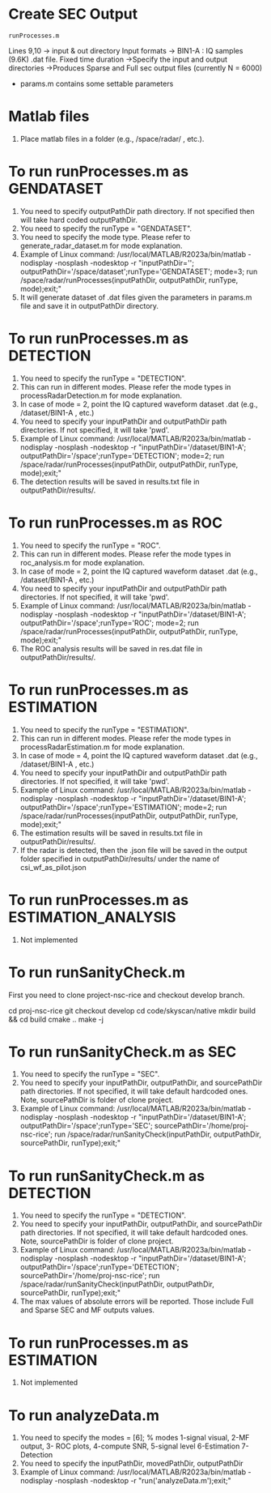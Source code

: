 # Create SEC Output
```
runProcesses.m
```
Lines 9,10  -> input & out directory
Input formats -> BIN1-A : IQ samples (9.6K) .dat file.  Fixed time duration
->Specify the input and output directories
->Produces Sparse and Full sec output files (currently N = 6000)

- params.m contains some settable parameters

# Matlab files
1. Place matlab files in a folder (e.g., /space/radar/ , etc.). 

# To run runProcesses.m as GENDATASET
1. You need to specify outputPathDir path directory. If not specified then will take hard coded outputPathDir. 
2. You need to specify the runType = "GENDATASET". 
3. You need to specify the mode type. Please refer to generate_radar_dataset.m for mode explanation.
4. Example of Linux command:  /usr/local/MATLAB/R2023a/bin/matlab -nodisplay -nosplash -nodesktop -r "inputPathDir=''; outputPathDir='/space/dataset';runType='GENDATASET'; mode=3; run /space/radar/runProcesses(inputPathDir, outputPathDir, runType, mode);exit;"
5. It will generate dataset of .dat files given the parameters in params.m file and save it in outputPathDir directory.

# To run runProcesses.m as DETECTION
1. You need to specify the runType = "DETECTION".
2. This can run in different modes. Please refer the mode types in processRadarDetection.m for mode explanation.
3. In case of mode = 2, point the IQ captured waveform dataset .dat  (e.g., /dataset/BIN1-A , etc.)
4. You need to specify your inputPathDir and outputPathDir path directories. If not specified, it will take 'pwd'. 
5. Example of Linux command:  /usr/local/MATLAB/R2023a/bin/matlab -nodisplay -nosplash -nodesktop -r "inputPathDir='/dataset/BIN1-A'; outputPathDir='/space';runType='DETECTION'; mode=2; run /space/radar/runProcesses(inputPathDir, outputPathDir, runType, mode);exit;"
6. The detection results will be saved in results.txt file in outputPathDir/results/. 

# To run runProcesses.m as ROC
1. You need to specify the runType = "ROC".
2. This can run in different modes. Please refer the mode types in roc_analysis.m for mode explanation.
3. In case of mode = 2, point the IQ captured waveform dataset .dat  (e.g., /dataset/BIN1-A , etc.)
4. You need to specify your inputPathDir and outputPathDir path directories. If not specified, it will take 'pwd'. 
5. Example of Linux command:  /usr/local/MATLAB/R2023a/bin/matlab -nodisplay -nosplash -nodesktop -r "inputPathDir='/dataset/BIN1-A'; outputPathDir='/space';runType='ROC'; mode=2; run /space/radar/runProcesses(inputPathDir, outputPathDir, runType, mode);exit;"
6. The ROC analysis results will be saved in res.dat file in outputPathDir/results/. 

# To run runProcesses.m as ESTIMATION
1. You need to specify the runType = "ESTIMATION".
2. This can run in different modes. Please refer the mode types in processRadarEstimation.m for mode explanation.
3. In case of mode = 4, point the IQ captured waveform dataset .dat  (e.g., /dataset/BIN1-A , etc.)
4. You need to specify your inputPathDir and outputPathDir path directories. If not specified, it will take 'pwd'. 
5. Example of Linux command:  /usr/local/MATLAB/R2023a/bin/matlab -nodisplay -nosplash -nodesktop -r "inputPathDir='/dataset/BIN1-A'; outputPathDir='/space';runType='ESTIMATION'; mode=2; run /space/radar/runProcesses(inputPathDir, outputPathDir, runType, mode);exit;"
6. The estimation results will be saved in results.txt file in outputPathDir/results/. 
6. If the radar is detected, then the .json file will be saved in the output folder specified in outputPathDir/results/ under the name of csi_wf_as_pilot.json

# To run runProcesses.m as ESTIMATION_ANALYSIS
1. Not implemented

# To run runSanityCheck.m
First you need to clone project-nsc-rice and checkout develop branch.

cd proj-nsc-rice
git checkout develop
cd code/skyscan/native
mkdir build && cd build
cmake ..
make -j

# To run runSanityCheck.m as SEC
1. You need to specify the runType = "SEC".
2. You need to specify your inputPathDir, outputPathDir, and sourcePathDir path directories. If not specified, it will take default hardcoded ones. Note, sourcePathDir is folder of clone project. 
3. Example of Linux command:  /usr/local/MATLAB/R2023a/bin/matlab -nodisplay -nosplash -nodesktop -r "inputPathDir='/dataset/BIN1-A'; outputPathDir='/space';runType='SEC'; sourcePathDir='/home/proj-nsc-rice'; run /space/radar/runSanityCheck(inputPathDir, outputPathDir, sourcePathDir, runType);exit;"

# To run runSanityCheck.m as DETECTION
1. You need to specify the runType = "DETECTION".
2. You need to specify your inputPathDir, outputPathDir, and sourcePathDir path directories. If not specified, it will take default hardcoded ones. Note, sourcePathDir is folder of clone project. 
3. Example of Linux command:  /usr/local/MATLAB/R2023a/bin/matlab -nodisplay -nosplash -nodesktop -r "inputPathDir='/dataset/BIN1-A'; outputPathDir='/space';runType='DETECTION'; sourcePathDir='/home/proj-nsc-rice'; run /space/radar/runSanityCheck(inputPathDir, outputPathDir, sourcePathDir, runType);exit;"
4. The max values of absolute errors will be reported. Those include Full and Sparse SEC and MF outputs values. 

# To run runProcesses.m as ESTIMATION
1. Not implemented

# To run analyzeData.m
1. You need to specify the modes = [6]; % modes 1-signal visual, 2-MF output, 3- ROC plots, 4-compute SNR, 5-signal level 6-Estimation 7-Detection
2. You need to specify the inputPathDir, movedPathDir, outputPathDir
3. Example of Linux command: /usr/local/MATLAB/R2023a/bin/matlab -nodisplay -nosplash -nodesktop -r "run('analyzeData.m');exit;"
